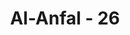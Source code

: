 ---
title: "Al-Anfal - 26"
no: 26
arabic_no: ٢٦
ayah: وَاذْكُرُوْٓا اِذْ اَنْتُمْ قَلِيْلٌ مُّسْتَضْعَفُوْنَ فِى الْاَرْضِ تَخَافُوْنَ اَنْ يَّتَخَطَّفَكُمُ النَّاسُ فَاٰوٰىكُمْ وَاَيَّدَكُمْ بِنَصْرِهٖ وَرَزَقَكُمْ مِّنَ الطَّيِّبٰتِ لَعَلَّكُمْ تَشْكُرُوْنَ
translation: "Dan ingatlah ketika kamu (para Muhajirin) masih (berjumlah) sedikit, lagi tertindas di bumi (Mekah), dan kamu takut orang-orang (Mekah) akan menculik kamu, maka Dia memberi kamu tempat menetap (Madinah) dan dijadikan-Nya kamu kuat dengan pertolongan-Nya dan diberi-Nya kamu rezeki yang baik agar kamu bersyukur."
tafsir: "Allah mengingatkan kaum Muslimin kepada nikmat Allah yang telah diberikan kepada mereka pada peristiwa hijrah. Pada saat itu mereka yang berhijrah dari Mekah ke Medinah berjumlah sedikit, dan mereka termasuk golongan yang tertindas. Pada saat permulaan Islam, kaum Muslimin merasa khawatir apabila orang-orang musyrik Quraisy menculik mereka. Kemudian Allah menghilangkan kekhawatiran itu. Allah, memberikan tempat yang aman buat mereka yaitu Medinah. Sesudah itu Allah, memberikan pertolongan kepada kaum Muslimin sehingga mereka menjadi umat yang kuat, baik berupa pertolongan yang diberikan oleh orang-orang Anshar ketika beliau dan pengikut-pengikutnya berada di Medinah, ataupun bantuan-bantuan Allah yang diberikan ketika mereka berhadapan dengan kaum musyrikin dalam Perang Badar. \n\nAllah juga mengingatkan kepada kaum Muslimin kepada nikmat-Nya yang lain yaitu rezeki yang baik dan halal, baik berupa kemakmuran bumi Medinah yang mereka alami ataupun kemenangan dalam Perang Badar. Nikmat-nikmat Allah yang diberikan kepada kaum Muslimin yang disebutkan dalam ayat-ayat ini, adalah untuk memberikan rangsangan agar kaum Muslimin mensyukuri nikmat-nikmat itu."
---